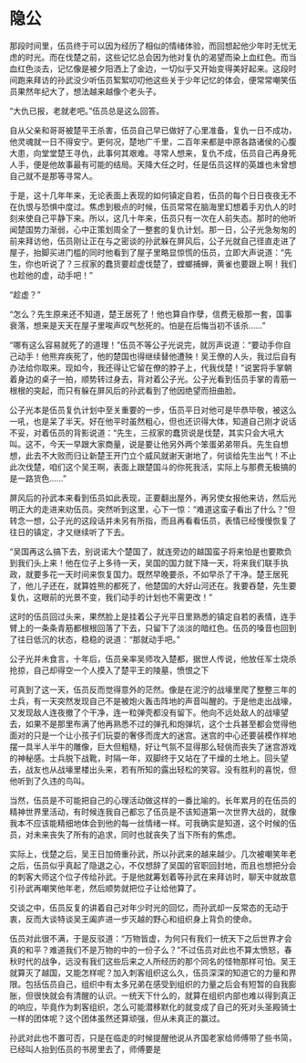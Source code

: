 # 隐公

那段时间里，伍员终于可以因为经历了相似的情绪体验，而回想起他少年时无忧无虑的时光。而在伐楚之前，这些记忆总会因为他对复仇的渴望而染上血红色。而当血红色淡去，记忆像是被夕阳洒上了金边，一切似乎又开始变得美好起来。这段时间跑来拜访的孙武没少听伍员絮絮叨叨他这些关于少年记忆的体会，便常常嘲笑伍员果然年纪大了，想法越来越像个老头子。

“大仇已报，老就老吧。”伍员总是这么回答。

自从父亲和哥哥被楚平王杀害，伍员自己早已做好了心里准备，复仇一日不成功，他灵魂就一日不得安宁。更何况，楚地广千里，二百年来都是中原各路诸侯的心腹大患，向堂堂楚王寻仇，此事何其艰难。寻常人想来，复仇不成，伍员自己再身死人手，便是他故事最有可能的结局。天降大任之时，任是伍员这样的英雄也未曾想自己就不是那等寻常人。

于是，这十几年年来，无论表面上表现的如何镇定自若，伍员的每个日日夜夜无不在仇恨与恐惧中度过。焦虑到极点的时候，伍员常常在脑海里幻想着手刃仇人的时刻来使自己平静下来。所以，这几十年来，伍员只有一次在人前失态。那时的他听闻楚国势力渐弱，心中正策划周全了一整套的复仇计划。那一日，公子光急匆匆的前来拜访他，伍员刚让正在与之密谈的孙武躲在屏风后，公子光就自己径直走进了屋子，抬脚买进门槛的同时他看到了屋子里略显惊慌的伍员，立即大声说道：“先生，你也听说了？三叔家的蠢货要趁虚伐楚了，螳螂捕蝉，黄雀也要跟上啊！我们也趁他的虚，动手吧！”

“趁虚？”

“怎么？先生原来还不知道，楚王居死了！他也算自作孽，信费无极那一套，国事衰落，想来是天天在屋子里唉声叹气愁死的。怕是在后悔当初不该杀……”

“哪有这么容易就死了的道理！”伍员不等公子光说完，就厉声说道：“要动手你自己动手！他熊弃疾死了，他的楚国也得继续替他遭殃！吴王僚的人头，我过后自有办法给你取来。现如今，我还得让它留在僚的脖子上，代我伐楚！”说罢将手掌朝着身边的桌子一拍，顺势转过身去，背对着公子光。公子光看到伍员手掌的青筋一根根的突起，而只有躲在屏风后的孙武看到了他因绝望而扭曲脸。

公子光本是伍员复仇计划中至关重要的一步，伍员平日对他可是毕恭毕敬，被这么一吼，也是呆了半天。好在他平时虽然粗心，但也还识得大体，知道自己刚才说话不妥，对着伍员的背影说道：“先生，三叔家的蠢货说是伐楚，其实只会大吼大叫。这不，今天一早跟大家商量，说是要让他另外两个笨蛋弟弟带兵。先生自想想，此去不大败而归让新楚王开门立个威风就谢天谢地了，何谈给先生出气！不止此次伐楚，咱们这个吴王啊，表面上跟楚国斗的你死我活，实际上与那费无极搞的是一路货色……”

屏风后的孙武本来看到伍员如此表现，正要翻出屋外，再另使女报他来访，然后光明正大的走进来劝伍员。突然听到这里，心下一惊：“难道这蛮子看出了什么？”但转念一想，公子光的这段话并未另有所指，而且再看看伍员，表情已经慢慢恢复了往日的镇定，才又继续听了下去。

“吴国再这么搞下去，别说诺大个楚国了，就连旁边的越国蛮子将来怕是也要欺负到我们头上来！他在位子上多待一天，吴国的国力就下降一天，将来我们联手执政，就要多花一天时间来恢复国力。既然早晚要杀，不如早杀了干净。楚王居死了，他儿子还在，就算姓熊的都死了，他楚国的大好山河还在。我要吞楚，先生要复仇，这眼前的光景不变，我们动手的计划也不需更改！”

这时的伍员回过头来，果然脸上是挂着公子光平日里熟悉的镇定自若的表情，连手臂上的一条条青筋都根根回落了下去，只留下了淡淡的暗红色。伍员的嗓音也回到了往日低沉的状态，稳稳的说道：“那就动手吧。”

公子光并未食言，十年后，伍员亲率吴师攻入楚都，据世人传说，他放任军士烧杀抢掠，自己却得空一个人摸入了楚平王的陵墓，愤恨之下

可真到了这一天，伍员反而觉得意外的茫然。像是在泥泞的战壕里爬了整整三年的士兵，有一天突然发现自己不是被炮火轰击阵地的声音叫醒的。于是他走出战壕，又发现敌人连夜撤了个干净，连一粒弹壳都没有留下。他向不远处敌人的战壕望去，如果不是那里布满了他再熟悉不过的弹孔和炮弹坑，这个士兵甚至都会觉得他面对的只是一个让小孩子们玩耍的奢侈而庞大的迷宫。迷宫的中心还要装模作样地摆一具半人半牛的雕像，巨大但粗糙，好让气氛不显得那么轻佻而丧失了迷宫游戏的神秘感。士兵脱下战靴，时隔一年，双脚终于又站在了干燥的土地上。回头望去，战友也从战壕里楼出头来，若有所知的露出轻松的笑容。没有胜利的喜悦，但他听到了久违的鸟叫。

当然，伍员是不可能把自己的心理活动做这样的一番比喻的。长年累月的在伍员的精神世界里活动，有时候连我自己都忘了伍员是不该知道第一次世界大战的，就像我本不应该能精细地体会到他的每一丝情绪一样。可我确实是知道，这个时候的伍员，对未来丧失了所有的追求，同时也就丧失了当下所有的焦虑。

实际上，伐楚之后，吴王日加倚重孙武，所以孙武来的越来越少。几次被嘲笑年老之后，伍员似乎真起了隐退之心，不仅想辞了吴国的官职回封地，而且也想把分会的刺客大师这个位子传给孙武。于是他就筹划着等孙武在来拜访时，聊天中就故意引孙武再嘲笑他年老，然后顺势就把位子让给他算了。

交谈之中，伍员反复的讲着自己对年少时光的回忆，而孙武却一反常态的无动于衷，反而大谈特谈吴王阖庐进一步灭越的野心和组织身上背负的使命。

伍员对此很不满，于是反驳道：“万物皆虚，为何只有我们一统天下之后世界才会真的和平？难道我们不是万物的中的一份子么？”不过伍员对此也不算太愤怒，春秋时代的战争，远没有我们这些后来之人所经历的那个同名的怪物那样可怕。吴王就算灭了越国，又能怎样呢？加入刺客组织这么久，伍员深深的知道它的力量和界限。包括伍员自己，组织中有太多兄弟在感受到组织的力量之后会有短暂的自我膨胀，但很快就会有清醒的认识。一统天下什么的，就算在组织内部也难以得到真正的响应，毕竟作为刺客组织，怎么可能潜移默化的就变成了自己的死对头圣殿骑士一样的团体呢？这个团体虽然还算顽强，但从未真正的赢过。

孙武对此也不置可否，只是在临走的时候提醒他说从齐国老家给师傅带了些书简，已经叫人抬到伍员的书房里去了，师傅要是